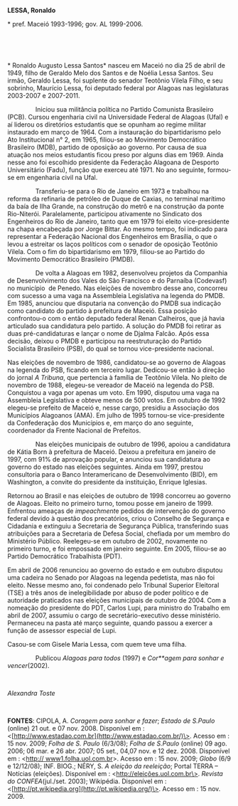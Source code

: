 **LESSA, Ronaldo**

\* pref. Maceió 1993-1996; gov. AL 1999-2006.

 

 

* Ronaldo Augusto Lessa Santos* nasceu em Maceió no dia 25 de abril de
1949, filho de Geraldo Melo dos Santos e de Noélia Lessa Santos. Seu
irmão, Geraldo Lessa, foi suplente do senador Teotônio Vilela Filho, e
seu sobrinho, Maurício Lessa, foi deputado federal por Alagoas nas
legislaturas 2003-2007 e 2007-2011.

                Iniciou sua militância política no Partido Comunista
Brasileiro (PCB). Cursou engenharia civil na Universidade Federal de
Alagoas (Ufal) e aí liderou os diretórios estudantis que se opunham ao
regime militar instaurado em março de 1964. Com a instauração do
bipartidarismo pelo Ato Institucional n° 2, em 1965, filiou-se ao
Movimento Democrático Brasileiro (MDB), partido de oposição ao governo.
Por causa de sua atuação nos meios estudantis ficou preso por alguns
dias em 1969. Ainda nesse ano foi escolhido presidente da Federação
Alagoana de Desporto Universitário (Fadu), função que exerceu até 1971.
No ano seguinte, formou-se em engenharia civil na Ufal.

                Transferiu-se para o Rio de Janeiro em 1973 e trabalhou
na reforma da refinaria de petróleo de Duque de Caxias, no terminal
marítimo da baía de Ilha Grande, na construção do metrô e na construção
da ponte Rio-Niterói. Paralelamente, participou ativamente no Sindicato
dos Engenheiros do Rio de Janeiro, tanto que em 1979 foi eleito
vice-presidente na chapa encabeçada por Jorge Bittar. Ao mesmo tempo,
foi indicado para representar a Federação Nacional dos Engenheiros em
Brasília, o que o levou a estreitar os laços políticos com o senador de
oposição Teotônio Vilela. Com o fim do bipartidarismo em 1979, filiou-se
ao Partido do Movimento Democrático Brasileiro (PMDB).

                De volta a Alagoas em 1982, desenvolveu projetos da
Companhia de Desenvolvimento dos Vales do São Francisco e do Parnaíba
(Codevasf) no município  de Penedo. Nas eleições de novembro desse ano,
concorreu com sucesso a uma vaga na Assembleia Legislativa na legenda do
PMDB. Em 1985, anunciou que disputaria na convenção do PMDB sua
indicação como candidato do partido à prefeitura de Maceió. Essa posição
confrontou-o com o então deputado federal Renan Calheiros, que já havia
articulado sua candidatura pelo partido. A solução do PMDB foi retirar
as duas pré-candidaturas e lançar o nome de Djalma Falcão. Após essa
decisão, deixou o PMDB e participou na reestruturação do Partido
Socialista Brasileiro (PSB), do qual se tornou vice-presidente nacional.

Nas eleições de novembro de 1986, candidatou-se ao governo de Alagoas na
legenda do PSB, ficando em terceiro lugar. Dedicou-se então à direção do
jornal *A Tribuna*, que pertencia à família de Teotônio Vilela. No
pleito de novembro de 1988, elegeu-se vereador de Maceió na legenda do
PSB. Conquistou a vaga por apenas um voto. Em 1990, disputou uma vaga na
Assembleia Legislativa e obteve menos de 500 votos. Em outubro de 1992
elegeu-se prefeito de Maceió e, nesse cargo, presidiu a Associação dos
Municípios Alagoanos (AMA). Em julho de 1995 tornou-se vice-presidente
da Confederação dos Municípios e, em março do ano seguinte, coordenador
da Frente Nacional de Prefeitos.

                Nas eleições municipais de outubro de 1996, apoiou a
candidatura de Kátia Born à prefeitura de Maceió. Deixou a prefeitura em
janeiro de 1997, com 91% de aprovação popular, e anunciou sua
candidatura ao governo do estado nas eleições seguintes. Ainda em 1997,
prestou consultoria para o Banco Interamericano de Desenvolvimento
(BID), em Washington, a convite do presidente da instituição, Enrique
Iglesias.

Retornou ao Brasil e nas eleições de outubro de 1998 concorreu ao
governo de Alagoas. Eleito no primeiro turno, tomou posse em janeiro de
1999. Enfrentou ameaças de *impeachment*e pedidos de intervenção do
governo federal devido à questão dos precatórios, criou o Conselho de
Segurança e Cidadania e extinguiu a Secretaria de Segurança Pública,
transferindo suas atribuições para a Secretaria de Defesa Social,
chefiada por um membro do Ministério Público. Reelegeu-se em outubro de
2002, novamente no primeiro turno, e foi empossado em janeiro seguinte.
Em 2005, filiou-se ao Partido Democrático Trabalhista (PDT).

Em abril de 2006 renunciou ao governo do estado e em outubro disputou
uma cadeira no Senado por Alagoas na legenda pedetista, mas não foi
eleito. Nesse mesmo ano, foi condenado pelo Tribunal Superior Eleitoral
(TSE) a três anos de inelegibilidade por abuso de poder político e de
autoridade praticados nas eleições municipais de outubro de 2004. Com a
nomeação do presidente do PDT, Carlos Lupi, para ministro do Trabalho em
abril de 2007, assumiu o cargo de secretário-executivo desse ministério.
Permaneceu na pasta até março seguinte, quando passou a exercer a função
de assessor especial de Lupi.

Casou-se com Gisele Maria Lessa, com quem teve uma filha.

                Publicou *Alagoas para todos* (1997) e *Cor**agem para
sonhar e vencer*(2002).

 

*Alexandra Toste*

 

**FONTES**: CIPOLA, A. *Coragem para sonhar e fazer*; *Estado de
S.Paulo* (online) 21 out. e 07 nov. 2008. Disponível em :
\<[http://www.estadao.com.br](http://www.estadao.com.br/)\>. Acesso em :
15 nov. 2009; *Folha de S. Paulo* (6/3/08); *Folha de S.Paulo* (online)
09 ago. 2006; 06 mar. e 26 abr. 2007; 05 set., 04,07 nov. e 12 dez.
2008. Disponível em : \<[http://
www1.folha.uol.com.br](http://%20www1.folha.uol.com.br/)\>. Acesso em :
15 nov. 2009; *Globo* (6/9 e 12/12/08); INF. BIOG.; NÉRY, S. *A eleição
da reeleição*; Portal TERRA – Notícias (eleições). Disponível em :
\<http://eleições.uol.com.br\>. *Revista do CONFEA*(jul./set. 2003);
Wikipédia. Disponível em :
\<[http://pt.wikipedia.org](http://pt.wikipedia.org/)\>. Acesso em : 15
nov. 2009.

 

 

 

 

 

 

 

 

 

 
